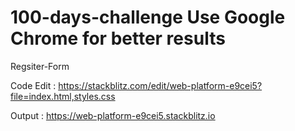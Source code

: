# 100-days-challenge Use Google Chrome for better results
Regsiter-Form 

Code Edit : https://stackblitz.com/edit/web-platform-e9cei5?file=index.html,styles.css

Output : https://web-platform-e9cei5.stackblitz.io



